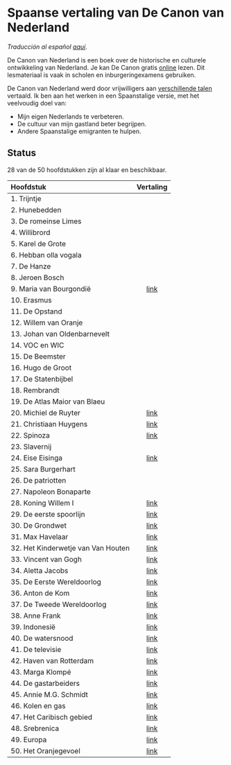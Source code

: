 # Spaanse vertaling van De Canon van Nederland

_Traducción al español [aquí](LEEME.md)_.

De Canon van Nederland is een boek over de historische en culturele ontwikkeling van Nederland.
Je kan De Canon gratis [online](https://www.canonvannederland.nl/) lezen. 
Dit lesmateriaal is vaak in scholen en inburgeringexamens gebruiken.

De Canon van Nederland werd door vrijwilligers aan [verschillende talen](https://www.canonvannederland.nl/nl/over) vertaald.
Ik ben aan het werken in een Spaanstalige versie, met het veelvoudig doel van:

- Mijn eigen Nederlands te verbeteren.
- De cultuur van mijn gastland beter begrijpen.
- Andere Spaanstalige emigranten te hulpen.

## Status

28 van de 50 hoofdstukken zijn al klaar en beschikbaar.

| Hoofdstuk                          |  Vertaling |
|:-----------------------------------|:----------:|
| 1. Trijntje                        |            |
| 2. Hunebedden                      |            |
| 3. De romeinse Limes               |            |
| 4. Willibrord                      |            |
| 5. Karel de Grote                  |            |
| 6. Hebban olla vogala              |            |
| 7. De Hanze                        |            |
| 8. Jeroen Bosch                    |            |
| 9. Maria van Bourgondië            | [link][09] |
| 10. Erasmus                        |            |
| 11. De Opstand                     |            |
| 12. Willem van Oranje              |            |
| 13. Johan van Oldenbarnevelt       |            |
| 14. VOC en WIC                     |            |
| 15. De Beemster                    |            |
| 16. Hugo de Groot                  |            |
| 17. De Statenbijbel                |            |
| 18. Rembrandt                      |            |
| 19. De Atlas Maior van Blaeu       |            |
| 20. Michiel de Ruyter              | [link][20] |
| 21. Christiaan Huygens             | [link][21] |
| 22. Spinoza                        | [link][22] |
| 23. Slavernij                      |            |
| 24. Eise Eisinga                   | [link][24] |
| 25. Sara Burgerhart                |            |
| 26. De patriotten                  |            |
| 27. Napoleon Bonaparte             |            |
| 28. Koning Willem I                | [link][28] |
| 29. De eerste spoorlijn            | [link][29] |
| 30. De Grondwet                    | [link][30] |
| 31. Max Havelaar                   | [link][31] |
| 32. Het Kinderwetje van Van Houten | [link][32] |
| 33. Vincent van Gogh               | [link][33] |
| 34. Aletta Jacobs                  | [link][34] |
| 35. De Eerste Wereldoorlog         | [link][35] |
| 36. Anton de Kom                   | [link][36] |
| 37. De Tweede Wereldoorlog         | [link][37] |
| 38. Anne Frank                     | [link][38] |
| 39. Indonesië                      | [link][39] |
| 40. De watersnood                  | [link][40] |
| 41. De televisie                   | [link][41] |
| 42. Haven van Rotterdam            | [link][42] |
| 43. Marga Klompé                   | [link][43] |
| 44. De gastarbeiders               | [link][44] |
| 45. Annie M.G. Schmidt             | [link][45] |
| 46. Kolen en gas                   | [link][46] |
| 47. Het Caribisch gebied           | [link][47] |
| 48. Srebrenica                     | [link][48] |
| 49. Europa                         | [link][49] |
| 50. Het Oranjegevoel               | [link][50] |

[09]: https://docs.google.com/document/d/1SZMG37OMJVQRX_v-ePtZXoFNuYQaZHDcGegHeMwFDx8/edit?usp=sharing
[20]: https://docs.google.com/document/d/1NGgiwcJPkNHLBJVUaGrbtdSLWTJ-RL7KC8sm0iAGKjE/edit?usp=sharing
[21]: https://docs.google.com/document/d/1bfODyGy4emcX7qv2hrUvaI8FFbTjdBhBL-FICsKPVL8/edit?usp=sharing
[22]: https://docs.google.com/document/d/1-th8-3SJ_N5E5yGR4b1mlv0qQ7_qnH7Jgq-R4-dnwNw/edit?usp=sharing
[24]: https://docs.google.com/document/d/1rpgmh7Ljg_reRGQXZvFGoSSb0pQqonzTtPnaD4u9ML8/edit?usp=sharing
[28]: https://docs.google.com/document/d/1rpgmh7Ljg_reRGQXZvFGoSSb0pQqonzTtPnaD4u9ML8/edit?usp=sharing
[29]: https://docs.google.com/document/d/1S3F7pYmSXIBODX-r9JyFrFFJ1eVGw2ga759wQ1GFhKA/edit?usp=sharing
[30]: https://docs.google.com/document/d/1G024D5sai_ay49LZWS7RNE5t3vi9W-uERRCE99-BX-w/edit?usp=sharing
[31]: https://docs.google.com/document/d/1PBcEuJS-FWsnECv4myr3lVazftNS07JZ6DYy6DfwFn4/edit?usp=sharing
[32]: https://docs.google.com/document/d/1iBYLst_Fz54vqzBdmuErK3jl2Gkog3H2bUq-LWHO5qE/edit?usp=sharing
[33]: https://docs.google.com/document/d/1F0EoSgIg7uSmhkQ1r3fcHYso5wJzciwQLSFAMdP83V0/edit?usp=sharing
[34]: https://docs.google.com/document/d/1VwuUP20B8OSiVxi6H8sY_aMDMqbaDBlTFZGlkfcGOJ4/edit?usp=sharing
[35]: https://docs.google.com/document/d/1CmnKwqTyvfpW9WTJovlxV0em0n2rzEtTxPOuZdf9vgQ/edit?usp=sharing
[36]: https://docs.google.com/document/d/1qul_NHpts01ekwFiCfh9r4GzzNpLNMz9XtJgLEzU7qI/edit?usp=sharing
[37]: https://docs.google.com/document/d/1xoSrtpYZe6Cr1WLmszYk5joxXtz5M_hvpVXLEiLUHR8/edit?usp=sharing
[38]: https://docs.google.com/document/d/10pV3fufIU1zXf5-uCnP9DIzgz1HGonwb8bPzTYLSItk/edit?usp=sharing
[39]: https://docs.google.com/document/d/1JZh-aHXU6rQsC9mrXbQrJcdsSzJu7aSucdj_MKR1P94/edit?usp=sharing
[40]: https://docs.google.com/document/d/1yQJ8AfT0S0tBizhN6plYEaKub85MGwnXtKk1H8OcV2Y/edit?usp=sharing
[41]: https://docs.google.com/document/d/1TknCMnCArLLqIeiFikvo0SDGDbCARjWpo_MR29LjxN4/edit?usp=sharing
[42]: https://docs.google.com/document/d/17m3DjJlR9puYXZSX8f7AnyxslwtsfeS23SFhk-SrJ9I/edit?usp=sharing
[43]: https://docs.google.com/document/d/1uV3cwTnRtedPxwnbf6YoCVpuJKIBwcWeuAdMfCsIQJQ/edit?usp=sharing
[44]: https://docs.google.com/document/d/1GgCqNK6P6mN-p6dPhH7DZyY5XaJV_IXSvMKWurMoQWE/edit?usp=sharing
[45]: https://docs.google.com/document/d/1u3L56RnOhFVL-gCPSl8zPlkbouw7c-4u1gtkaTvd5N8/edit?usp=sharing
[46]: https://docs.google.com/document/d/1fZrxxBjQobtpH3GDWC5w1vzV3CHrFTj0-36yNCucZiI/edit?usp=sharing
[47]: https://docs.google.com/document/d/1bD7IHd7BhKhFjO4k5MEpqee2kc_-WtGrwZtMxdLDMUI/edit?usp=sharing
[48]: https://docs.google.com/document/d/1-SpylkDV9LhvnjNb5Enb-RPVqZSbv9ZyiJePBTegGiE/edit?usp=sharing
[49]: https://docs.google.com/document/d/1sZT2sv_y_hakgmWrxd2az1ij35OfQv0S5q83LXmLmVQ/edit?usp=sharing
[50]: https://docs.google.com/document/d/1Bt3qeTKdImm_KfiD04RF8OVrP1OXTzmwSiX3MRPLDEs/edit?usp=sharing